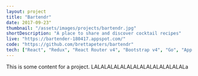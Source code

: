 ```yaml
---
layout: project
title: "Bartendr"
date: 2017-09-23"
thumbnail: "/assets/images/projects/bartendr.jpg"
shortDescription: "A place to share and discover cocktail recipes"
live: "https://bartender-180417.appspot.com/"
code: "https://github.com/brettapeters/bartendr"
tech: ["React", "Redux", "React Router v4", "Bootstrap v4", "Go", "App Engine", "Datastore" ]
---
```


This is some content for a project. LALALALALALALALALALALALALALALa